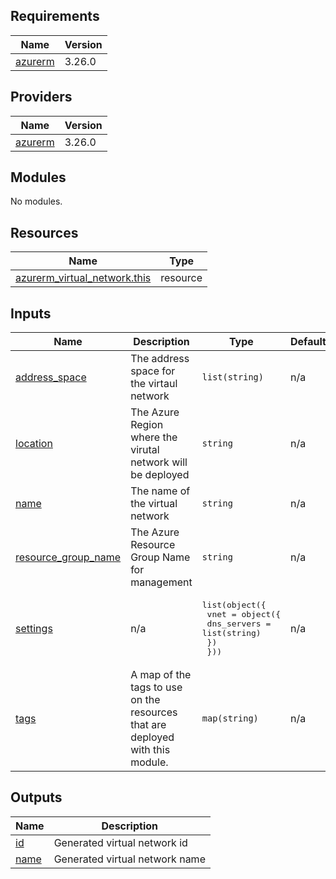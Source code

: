 <!-- BEGIN_TF_DOCS -->
## Requirements

| Name | Version |
|------|---------|
| <a name="requirement_azurerm"></a> [azurerm](#requirement\_azurerm) | 3.26.0 |

## Providers

| Name | Version |
|------|---------|
| <a name="provider_azurerm"></a> [azurerm](#provider\_azurerm) | 3.26.0 |

## Modules

No modules.

## Resources

| Name | Type |
|------|------|
| [azurerm_virtual_network.this](https://registry.terraform.io/providers/hashicorp/azurerm/3.26.0/docs/resources/virtual_network) | resource |

## Inputs

| Name | Description | Type | Default | Required |
|------|-------------|------|---------|:--------:|
| <a name="input_address_space"></a> [address\_space](#input\_address\_space) | The address space for the virtaul network | `list(string)` | n/a | yes |
| <a name="input_location"></a> [location](#input\_location) | The Azure Region where the virutal network will be deployed | `string` | n/a | yes |
| <a name="input_name"></a> [name](#input\_name) | The name of the virtual network | `string` | n/a | yes |
| <a name="input_resource_group_name"></a> [resource\_group\_name](#input\_resource\_group\_name) | The Azure Resource Group Name for management | `string` | n/a | yes |
| <a name="input_settings"></a> [settings](#input\_settings) | n/a | <pre>list(object({<br>    vnet = object({<br>      dns_servers = list(string)<br>    })<br>  }))</pre> | n/a | yes |
| <a name="input_tags"></a> [tags](#input\_tags) | A map of the tags to use on the resources that are deployed with this module. | `map(string)` | n/a | yes |

## Outputs

| Name | Description |
|------|-------------|
| <a name="output_id"></a> [id](#output\_id) | Generated virtual network id |
| <a name="output_name"></a> [name](#output\_name) | Generated virtual network name |
<!-- END_TF_DOCS -->